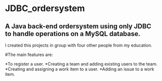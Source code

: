 # JDBC_ordersystem

## A Java back-end ordersystem using only JDBC to handle operations on a MySQL database.

I created this projects in group with four other people from my education.

#The main features are:

*To register a user.
*Creating a team and adding existing users to the team.
*Creating and assigning a work item to a user.
*Adding an issue to a work item.
